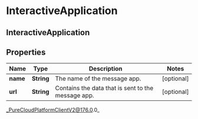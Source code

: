 # InteractiveApplication

## InteractiveApplication

## Properties

|Name | Type | Description | Notes|
|------------ | ------------- | ------------- | -------------|
| **name** | **String** | The name of the message app. | [optional] |
| **url** | **String** | Contains the data that is sent to the message app. | [optional] |



_PureCloudPlatformClientV2@176.0.0_
